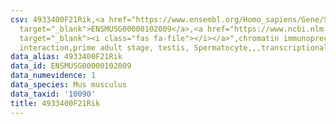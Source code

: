 ```yaml
---
csv: 4933400F21Rik,<a href="https://www.ensembl.org/Homo_sapiens/Gene/Summary?db=core;g=ENSMUSG00000102009"
  target="_blank">ENSMUSG00000102009</a>,<a href="https://www.ncbi.nlm.nih.gov/pubmed/25450459"
  target="_blank"><i class="fas fa-file"></i></a>",chromatin immunoprecipitation assay,direct
  interaction,prime adult stage, testis, Spermatocyte,,,transcriptional regulation,
data_alias: 4933400F21Rik
data_id: ENSMUSG00000102009
data_numevidence: 1
data_species: Mus musculus
data_taxid: '10090'
title: 4933400F21Rik
---
```

